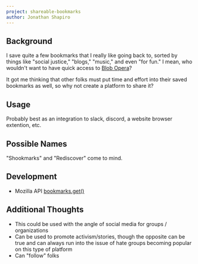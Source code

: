 ```yaml
---
project: shareable-bookmarks
author: Jonathan Shapiro
---
```


## Background
I save quite a few bookmarks that I really like going back to, sorted by things like "social justice," "blogs," "music," and even "for fun." I mean, who wouldn't want to have quick access to [Blob Opera](https://artsandculture.google.com/experiment/blob-opera/AAHWrq360NcGbw?cp=e30.%2Fartsandculture.google.com%2Fexperiment%2Fblob-opera%2FAAHWrq360NcGbw%3Fcp%3De30.)?

It got me thinking that other folks must put time and effort into their saved bookmarks as well, so why not create a platform to share it?

## Usage
Probably best as an integration to slack, discord, a website browser extention, etc.

## Possible Names
"Shookmarks" and "Rediscover" come to mind.

## Development
* Mozilla API [bookmarks.get()](https://developer.mozilla.org/en-US/docs/Mozilla/Add-ons/WebExtensions/API/bookmarks/get)

## Additional Thoughts
* This could be used with the angle of social media for groups / organizations
* Can be used to promote activism/stories, though the opposite can be true and can always run into the issue of hate groups becoming popular on this type of platform
* Can "follow" folks

